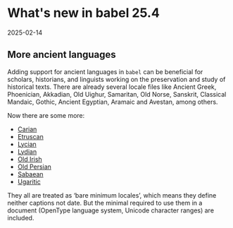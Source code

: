 # What's new in babel 25.4

2025-02-14

## More ancient languages

Adding support for ancient languages in `babel` can be beneficial for scholars,
historians, and linguists working on the preservation and study of
historical texts. There are already several locale files like
Ancient Greek, Phoenician, Akkadian, Old Uighur, Samaritan, Old Norse, Sanskrit,
Classical Mandaic, Gothic, Ancient Egyptian, Aramaic and Avestan, among
others.

Now there are some more:
* [Carian](https://latex3.github.io/babel/guides/locale-carian.html)
* [Etruscan](https://latex3.github.io/babel/guides/locale-etruscan.html)
* [Lycian](https://latex3.github.io/babel/guides/locale-lycian.html)
* [Lydian](https://latex3.github.io/babel/guides/locale-lydian.html)
* [Old Irish](https://latex3.github.io/babel/guides/locale-oldirish.html)
* [Old Persian](https://latex3.github.io/babel/guides/locale-oldpersian.html)
* [Sabaean](https://latex3.github.io/babel/guides/locale-sabaean.html)
* [Ugaritic](https://latex3.github.io/babel/guides/locale-ugaritic.html)

They all are treated as ‘bare minimum locales’, which means they define
neither captions not date. But the minimal required to use them in a
document (OpenType language system, Unicode character ranges) are
included.
